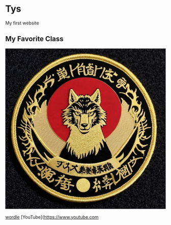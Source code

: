 # Tys
My first website

## My Favorite Class
![wolfmedal](6th.jpg)

[wordle](https://www.nytimes.com/games/wordle/index.html)
[YouTube](https://www.youtube.com
